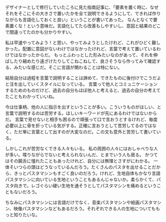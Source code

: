 デザイナーとして修行していたころに見た指南記事に、「要素を置く時に、なぜそれをそこにその大きさで置いたかを全て説明できるようにして、できれば作りながらも言語化しておくと良い」ということが書いてあった。
なんとなくで要素置くな！という意味だ。言語化してたら改善もしやすいし、意図と結果のどこで間違ってたのかも分かりやすい。

私は早速やってみよう！と思い、やってみようとしたけれど、これがひどく難しかった。配置に意図がないわけではなかったけれど、言葉で考えて置いているわけではなかったからだ。
もっとふわっとした形みたいなのがあって、それを伸ばしたり縮めたり遠ざけたりしてこねこねして、良さそうなら作ってみて確認する、みたいな感じだ。そこに言語が関わることは特にない。

結局自分は過程を言葉で説明することは諦めて、できたものに後付けでこうだよと注を出していくスタイルになっている。
言葉って他人とコミュニケーションするためのものだけど、過去の自分もほぼ他人と考えると、過去の自分の考えてたこともわかっていいね。

今は仕事柄、他の人に指示を出すということが多い。こういうものがほしい、と言葉で説明するのは苦労する。ほしいキーワードが先にあるわけではないからだ。
言葉で見せないと相手も困るので頑張って口で言おうとするけれど、毎度必要以上に骨を折っている気がする。正確に言おうとして苦労してるのではなく、ただ単に言葉として出すのが大変なのだ。この文も意外と苦労して書いている。

しかしこれが苦労なくできる人々もいる。
私の周囲の人々にはおしゃべりな人が多い。喋りながらでないと考えられないんだ、とまでいう人も居る。
かつてはその饒舌に憧れたこともあったけれど、自分には無理とさすがにわかる。
一体そいつらの頭はどうなっているんだろう。たくさんのパスタを出せることだから、きっとパスタマシンもすごく良いのだろう。けれど、生地自体もかなり言語パスタマシンに向いている生地ということもあるんじゃないか。柔らかくて、パスタ向きで。レゴぐらい硬い生地を通そうとしてパスタマシンを痛めるということもないだろう。

ちなみにパスタマシンには言語だけでなく、音楽パスタマシンや絵画パスタマシン、映像パスタマシンなどもあるだろう。それぞれできる人の生地についてももっと知りたいな。

